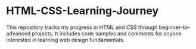 # HTML-CSS-Learning-Journey
This repository tracks my progress in HTML and CSS through beginner-to-advanced projects. It includes code samples and comments for anyone interested in learning web design fundamentals.
